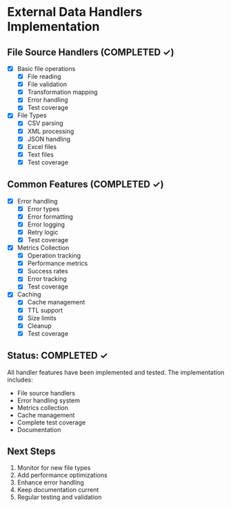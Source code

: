# External Data Handlers Implementation

## File Source Handlers (COMPLETED ✓)
- [x] Basic file operations
  - [x] File reading
  - [x] File validation
  - [x] Transformation mapping
  - [x] Error handling
  - [x] Test coverage

- [x] File Types
  - [x] CSV parsing
  - [x] XML processing
  - [x] JSON handling
  - [x] Excel files
  - [x] Text files
  - [x] Test coverage

## Common Features (COMPLETED ✓)
- [x] Error handling
  - [x] Error types
  - [x] Error formatting
  - [x] Error logging
  - [x] Retry logic
  - [x] Test coverage

- [x] Metrics Collection
  - [x] Operation tracking
  - [x] Performance metrics
  - [x] Success rates
  - [x] Error tracking
  - [x] Test coverage

- [x] Caching
  - [x] Cache management
  - [x] TTL support
  - [x] Size limits
  - [x] Cleanup
  - [x] Test coverage

## Status: COMPLETED ✓
All handler features have been implemented and tested. The implementation includes:
- File source handlers
- Error handling system
- Metrics collection
- Cache management
- Complete test coverage
- Documentation

## Next Steps
1. Monitor for new file types
2. Add performance optimizations
3. Enhance error handling
4. Keep documentation current
5. Regular testing and validation

